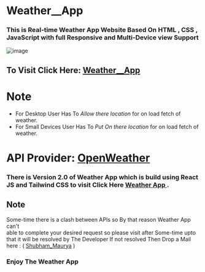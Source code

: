 # Weather__App

 ### This is Real-time Weather App Website Based On HTML , CSS , JavaScript with full Responsive and Multi-Device view Support
 
 ![image](https://user-images.githubusercontent.com/65014926/184064837-495ef1cd-5f65-4ca9-b7ec-1c46184c6454.png)
 

 
## To Visit Click Here: <a href ="https://shubham996633.github.io/Weather__App/">Weather__App</a>
 
 <h1> Note</h1>
 
 <ul>
 <li>For Desktop User Has To <em>Allow there location</em> for on load fetch of weather.</li>
 <li>For Small Devices User Has To<em> Put <i>On</i> there location</em> for on load fetch of weather.</li>
 </ul>
 
 
 
 # API Provider: <a href = "https://openweathermap.org/"> OpenWeather </a> 
         

      
### There is Version 2.0 of Weather App which is build using React JS and Tailwind CSS to visit Click Here <a href = "https://joweather.netlify.app/">Weather App </a> .


 ## Note
 
   Some-time there is a clash between APIs so By that reason Weather App can't  
   able to complete your desired request so please visit after Some-time upto that it will be resolved by The Developer
   If not resolved Then Drop a Mail here : ( <a href = "mailto:shubhammaurya996633+work@gmail.com"> Shubham_Maurya</a> )
 <h3>Enjoy The Weather App</h3>


